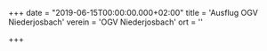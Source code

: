 +++
date = "2019-06-15T00:00:00.000+02:00"
title = 'Ausflug OGV Niederjosbach'
verein = 'OGV Niederjosbach'
ort = ''

+++

      